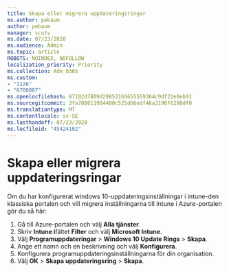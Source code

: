 ```yaml
---
title: Skapa eller migrera uppdateringsringar
ms.author: pebaum
author: pebaum
manager: scotv
ms.date: 07/23/2020
ms.audience: Admin
ms.topic: article
ROBOTS: NOINDEX, NOFOLLOW
localization_priority: Priority
ms.collection: Adm_O365
ms.custom:
- "1126"
- "6700007"
ms.openlocfilehash: 87102d7809d298531b5655559364c9df22e8eb91
ms.sourcegitcommit: 3fa780811984400c525d66edf46a3196f6290df0
ms.translationtype: MT
ms.contentlocale: sv-SE
ms.lasthandoff: 07/23/2020
ms.locfileid: "45424102"
---
```

# <a name="create-or-migrate-update-rings"></a>Skapa eller migrera uppdateringsringar

Om du har konfigurerat windows 10-uppdateringsinställningar i intune-den klassiska portalen och vill migrera inställningarna till Intune i Azure-portalen gör du så här:

1.  Gå till Azure-portalen och välj **Alla tjänster**.
2.  Skriv **Intune i**fältet **Filter** och välj **Microsoft Intune**.
3.  Välj **Programuppdateringar**   >   **Windows 10 Update Rings**   >   **Skapa**.
4.  Ange ett namn och en beskrivning och välj **Konfigurera**.
5.  Konfigurera programuppdateringsinställningarna för din organisation.
6.  Välj **OK**  >  **Skapa uppdateringsring**  >  **Skapa**.